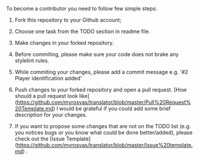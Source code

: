 To become a contributor you need to follow few simple steps:

1. Fork this repository to your Github account;

2. Choose one task from the TODO section in readme file.

3. Make changes in your forked repository. 

4. Before commiting, please make sure your code does not brake any stylelint rules.

5. While commiting your changes, please add a commit message e.g. '#2 Player identification added'

6. Push changes to your forked repository and open a pull request. 
[How should a pull request look like] (https://github.com/myrosvas/translator/blob/master/Pull%20Request%20Template.md)
I would be grateful if you could add some brief description for your changes. 

7. If you want to propose some changes that are not on the TODO list 
(e.g. you notices bugs or you know what could be done better/added), 
please check out the [Issue Template] (https://github.com/myrosvas/translator/blob/master/Issue%20template.md) .
